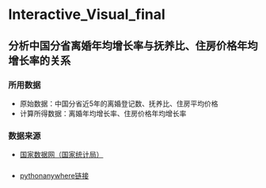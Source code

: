 # Interactive_Visual_final
## 分析中国分省离婚年均增长率与抚养比、住房价格年均增长率的关系
### 所用数据

- 原始数据：中国分省近5年的离婚登记数、抚养比、住房平均价格
- 计算所得数据：离婚年均增长率、住房价格年均增长率

### 数据来源
- [国家数据网（国家统计局）](http://data.stats.gov.cn/)

### 
- [pythonanywhere链接](http://yuiane.pythonanywhere.com/)
